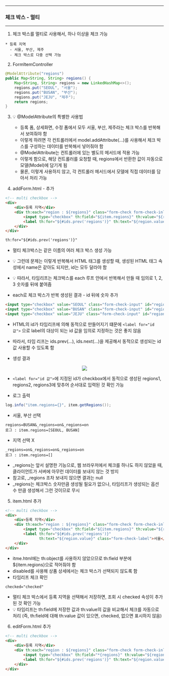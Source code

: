 -----
### 체크 박스 - 멀티
-----
1. 체크 박스를 멀티로 사용해서, 하나 이상을 체크 가능
```
* 등록 지역
  - 서울, 부산, 제주
  - 체크 박스로 다중 선택 가능
```

2. FormItemController
```java
@ModelAttribute("regions")
public Map<String, String> regions() {
    Map<String, String> regions = new LinkedHashMap<>();
    regions.put("SEOUL", "서울");
    regions.put("BUSAN", "부산");
    regions.put("JEJU", "제주");
    return regions;
}
```

3. 💡 @ModelAttribute의 특별한 사용법
   - 등록 폼, 상세화면, 수정 폼에서 모두 서울, 부산, 제주라는 체크 박스를 반복해서 보여줘야 함
   - 이렇게 하려면 각 컨트롤러에서 model.addAttribute(...)를 사용해서 체크 박스를 구성하는 데이터를 반복해서 넣어줘야 함
   - @ModelAttribute는 컨트롤러에 있는 별도의 메서드에 적용 가능
   - 이렇게 함으로, 해당 컨트롤러를 요청할 때, regions에서 반환한 값이 자동으로 모델(Model)에 담기게 됨
   - 물론, 이렇게 사용하지 않고, 각 컨트롤러 메서드에서 모델에 직접 데이터를 담아서 처리 가능

4. addForm.html - 추가
```html
<!-- multi checkbox -->
<div>
    <div>등록 지역</div>
    <div th:each="region : ${regions}" class="form-check form-check-inline">
        <input type="checkbox" th:field="${item.regions}" th:value="${region.key}" class="form-check-input">
        <label th:for="${#ids.prev('regions')}" th:text="${region.value}" class="form-check-label">서울</label>
    </div>
</div>
```
```html
th:for="${#ids.prev('regions')}"
```
  - 멀티 체크박스는 같은 이름의 여러 체크 박스 생성 가능
  - 💡 그런데 문제는 이렇게 반복해서 HTML 태그를 생성할 때, 생성된 HTML 태그 속성에서 name은 같아도 되지만, id는 모두 달라야 함
  - 💡 따라서, 타임리프는 체크박스를 each 루프 안에서 반복해서 만들 때 임의로 1, 2, 3 숫자를 뒤에 붙여줌

  - each로 체크 박스가 반복 생성된 결과 - id 뒤에 숫자 추가
```html
<input type="checkbox" value="SEOUL" class="form-check-input" id="regions1" name="regions">
<input type="checkbox" value="BUSAN" class="form-check-input" id="regions2" name="regions">
<input type="checkbox" value="JEJU" class="form-check-input" id="regions3" name="regions">
```

  - HTML의 id가 타임리프에 의해 동적으로 만들어지기 떄문에 ```<label for="id 값">``` 으로 label의 대상이 되는 id 값을 임의로 지정하는 것은 좋지 않음
  - 따라서, 타임 리프는 ids.prev(...), ids.next(...)을 제공해서 동적으로 생성되는 id값 사용할 수 있도록 함

  - 생성 결과
<div align="center">
<img src="https://github.com/sooyounghan/Spring/assets/34672301/ca5cbf57-6ca4-4ea1-b11e-de48cf4a9d4c">
</div>

  - ```<label for="id 값">```에 지정된 id가 checkbox에서 동적으로 생성된 regions1, regions2, regions3에 맞추어 순서대로 입력된 것 확인 가능

  - 로그 출력
```java
log.info("item.regions={}", item.getRegions());
```
  - 서울, 부산 선택
```
regions=BUSAN&_regions=on&_regions=on
로그 : item.regions=[SEOUL, BUSAN]
```

  - 지역 선택 X
```
_regions=on&_regions=on&_regions=on
로그 : item.regions=[]
```

  - _regions는 앞서 설명한 기능으로, 웹 브라우저에서 체크를 하나도 하지 않았을 때, 클라이언트가 서버에 아무런 데이터를 보내지 않는 것 방지
  - 참고로, _regions 조차 보내지 않으면 결과는 null
  - _regions는 체크박스 숫자만큼 생성될 필요가 없으나, 타임리프가 생성되는 옵션 수 만큼 생성해서 그런 것이므로 무시

5. item.html 추가
```html
<!-- multi checkbox -->
<div>
    <div>등록 지역</div>
    <div th:each="region : ${regions}" class="form-check form-check-inline">
        <input type="checkbox" th:field="${item.regions}" th:value="${region.key}" class="form-check-input" disabled>
        <label th:for="${#ids.prev('regions')}"
               th:text="${region.value}" class="form-check-label">서울</label>
    </div>
</div>
```
  - itme.html에는 th:object를 사용하지 않았으므로 th:field 부분에 ${item.regions}으로 적어줘야 함
  - disabled를 사용해 상품 상세에서는 체크 박스가 선택되지 않도록 함
  - 타임리프 체크 확인
```html
checked="checked"
````

  - 멀티 체크 박스에서 등록 지역을 선택해서 저장하면, 조회 시 checked 속성이 추가된 것 확인 가능
  - 💡 타임리프는 th:field에 저장한 값과 th:value의 값을 비교해서 체크를 자동으로 처리 (즉, th:field에 대해 th:value 값이 있으면, checked, 없으면 표시하지 않음)

6. editForm.html 추가
```html
<!-- multi checkbox -->
<div>
    <div>등록 지역</div>
    <div th:each="region : ${regions}" class="form-check form-check-inline">
        <input type="checkbox" th:field="*{regions}" th:value="${region.key}" class="form-check-input">
        <label th:for="${#ids.prev('regions')}" th:text="${region.value}" class="form-check-label">서울</label>
    </div>
</div>
```
